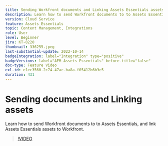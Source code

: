 ```yaml
---
title: Sending Workfront documents and Linking Assets Essentials assets
description: Learn how to send Workfront documents to to Assets Essentials, and link Assets Essentials assets to Workfront.
version: Cloud Service
feature: Assets Essentials
topic: Content Management, Integrations
role: User
level: Beginner
jira: KT-8220
thumbnail: 336255.jpeg
last-substantial-update: 2022-10-14
badgeIntegration: label="Integration" type="positive"
badgeVersions: label="AEM Assets Essentials" before-title="false"
doc-type: Feature Video
exl-id: e1ec3560-2c74-47ac-ba8a-f05412b6b3e5
duration: 431
---
```

# Sending documents and Linking assets

Learn how to send Workfront documents to to Assets Essentials, and link Assets Essentials assets to Workfront.

>[!VIDEO](https://video.tv.adobe.com/v/336255?quality=12&learn=on)
